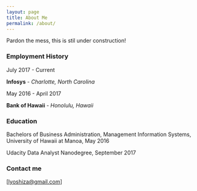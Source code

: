 ```yaml
---
layout: page
title: About Me
permalink: /about/
---
```

Pardon the mess, this is stil under construction!

### Employment History
July 2017 - Current

**Infosys** - *Charlotte, North Carolina*

May 2016 - April 2017

**Bank of Hawaii** - *Honolulu, Hawaii*

### Education
Bachelors of Business Administration, Management Information Systems, University of Hawaii at Manoa, May 2016

Udacity Data Analyst Nanodegree, September 2017


### Contact me
[lyoshiza@gmail.com]
